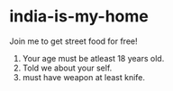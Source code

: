 # india-is-my-home
Join me to get street food for free!
1. Your age must be atleast 18 years old.
2. Told we about your self.
3. must have weapon at least knife.